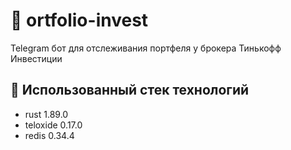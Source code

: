 # 🧱 ortfolio-invest
Telegram бот для отслеживания портфеля у брокера Тинькофф Инвестиции

## 🧰 Использованный стек технологий
- rust 1.89.0
- teloxide 0.17.0
- redis 0.34.4
